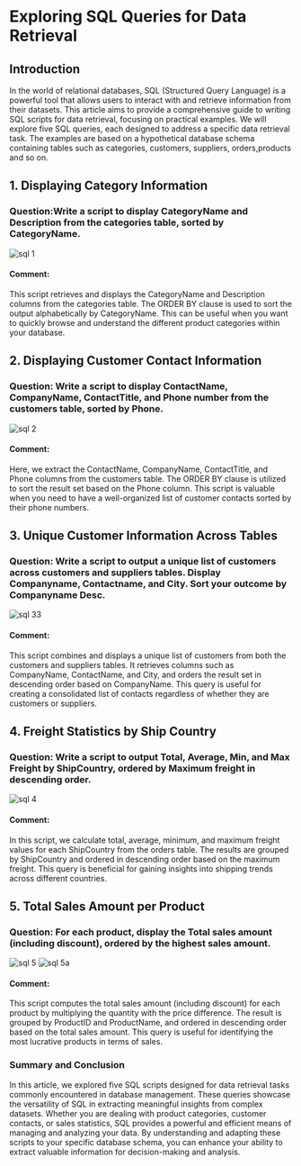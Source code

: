 #  Exploring SQL Queries for Data Retrieval

## Introduction 
In the world of relational databases, SQL (Structured Query Language) is a powerful tool that allows users to interact with and retrieve information from their datasets. This article aims to provide a comprehensive guide to writing SQL scripts for data retrieval, focusing on practical examples. We will explore five SQL queries, each designed to address a specific data retrieval task. The examples are based on a hypothetical database schema containing tables such as categories, customers, suppliers, orders,products and so on.


## 1. Displaying Category Information
### Question:Write a script to display CategoryName and Description from the categories table, sorted by CategoryName.
![sql 1](https://github.com/Projects-Analysis/Exploring-SQL-Queries-for-Data-Retrieval/assets/149543175/35d7458e-a72c-4cfe-808e-fec79a06f5eb)
#### Comment:
This script retrieves and displays the CategoryName and Description columns from the categories table. The ORDER BY clause is used to sort the output alphabetically by CategoryName. This can be useful when you want to quickly browse and understand the different product categories within your database. 




## 2. Displaying Customer Contact Information
### Question: Write a script to display ContactName, CompanyName, ContactTitle, and Phone number from the customers table, sorted by Phone.
![sql 2](https://github.com/Projects-Analysis/Exploring-SQL-Queries-for-Data-Retrieval/assets/149543175/03944405-7ee6-42b1-b840-54b9bc5c3c51)
#### Comment: 
Here, we extract the ContactName, CompanyName, ContactTitle, and Phone columns from the customers table. The ORDER BY clause is utilized to sort the result set based on the Phone column. This script is valuable when you need to have a well-organized list of customer contacts sorted by their phone numbers.




## 3. Unique Customer Information Across Tables
### Question: Write a script to output a unique list of customers across customers and suppliers tables. Display Companyname, Contactname, and City. Sort your outcome by Companyname Desc.
![sql 33](https://github.com/Projects-Analysis/Exploring-SQL-Queries-for-Data-Retrieval/assets/149543175/dfb485d9-e5ca-418c-9b5f-d514182664b6)
#### Comment: 
This script combines and displays a unique list of customers from both the customers and suppliers tables. It retrieves columns such as CompanyName, ContactName, and City, and orders the result set in descending order based on CompanyName. This query is useful for creating a consolidated list of contacts regardless of whether they are customers or suppliers.




## 4. Freight Statistics by Ship Country
### Question: Write a script to output Total, Average, Min, and Max Freight by ShipCountry, ordered by Maximum freight in descending order.
![sql 4](https://github.com/Projects-Analysis/Exploring-SQL-Queries-for-Data-Retrieval/assets/149543175/18115b2f-cc64-4597-9bbe-18143cc6e20f)
#### Comment: 
In this script, we calculate total, average, minimum, and maximum freight values for each ShipCountry from the orders table. The results are grouped by ShipCountry and ordered in descending order based on the maximum freight. This query is beneficial for gaining insights into shipping trends across different countries.





## 5. Total Sales Amount per Product
### Question: For each product, display the Total sales amount (including discount), ordered by the highest sales amount.
![sql 5](https://github.com/Projects-Analysis/Exploring-SQL-Queries-for-Data-Retrieval/assets/149543175/0dac9bba-744e-4498-b27c-9e0b2521a289)
![sql 5a](https://github.com/Projects-Analysis/Exploring-SQL-Queries-for-Data-Retrieval/assets/149543175/05e5482d-9cac-413b-ae1b-2b22180086f4)
#### Comment: 
This script computes the total sales amount (including discount) for each product by multiplying the quantity with the price difference. The result is grouped by ProductID and ProductName, and ordered in descending order based on the total sales amount. This query is useful for identifying the most lucrative products in terms of sales.





### Summary and Conclusion 
In this article, we explored five SQL scripts designed for data retrieval tasks commonly encountered in database management. These queries showcase the versatility of SQL in extracting meaningful insights from complex datasets. Whether you are dealing with product categories, customer contacts, or sales statistics, SQL provides a powerful and efficient means of managing and analyzing your data. By understanding and adapting these scripts to your specific database schema, you can enhance your ability to extract valuable information for decision-making and analysis.
